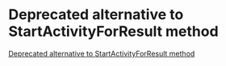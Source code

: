 # Deprecated alternative to StartActivityForResult method
[Deprecated alternative to StartActivityForResult method](https://aiwithcloud.com/2022/09/15/deprecated_alternative_to_startactivityforresult_method/)